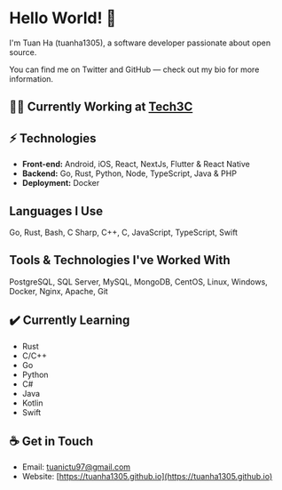 # Hello World! 👋

I'm Tuan Ha (tuanha1305), a software developer passionate about open source.

You can find me on Twitter and GitHub — check out my bio for more information.

## 👩‍💻 Currently Working at [Tech3C](https://tech3c.vn/)

## ⚡ Technologies

- **Front-end:** Android, iOS, React, NextJs, Flutter & React Native
- **Backend:** Go, Rust, Python, Node, TypeScript, Java & PHP
- **Deployment:** Docker

## Languages I Use

Go, Rust, Bash, C Sharp, C++, C, JavaScript, TypeScript, Swift

## Tools & Technologies I've Worked With

PostgreSQL, SQL Server, MySQL, MongoDB, CentOS, Linux, Windows, Docker, Nginx, Apache, Git

## ✔️ Currently Learning

- Rust
- C/C++
- Go
- Python
- C#
- Java
- Kotlin
- Swift

## ☕ Get in Touch

- Email: [tuanictu97@gmail.com](mailto:tuanictu97@gmail.com)
- Website: [https://tuanha1305.github.io](https://tuanha1305.github.io)
